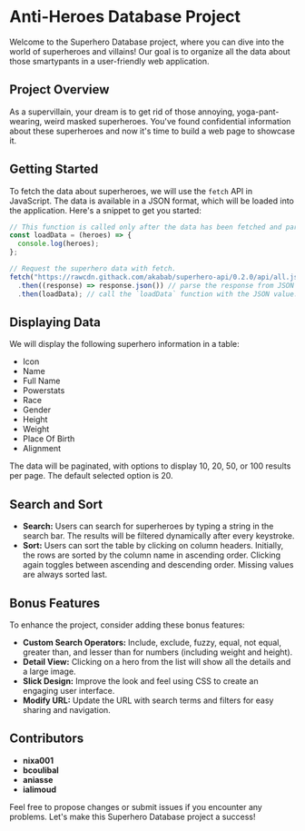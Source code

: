 # Anti-Heroes Database Project

Welcome to the Superhero Database project, where you can dive into the world of superheroes and villains! Our goal is to organize all the data about those smartypants in a user-friendly web application.

## Project Overview

As a supervillain, your dream is to get rid of those annoying, yoga-pant-wearing, weird masked superheroes. You've found confidential information about these superheroes and now it's time to build a web page to showcase it.

## Getting Started

To fetch the data about superheroes, we will use the `fetch` API in JavaScript. The data is available in a JSON format, which will be loaded into the application. Here's a snippet to get you started:

```javascript
// This function is called only after the data has been fetched and parsed.
const loadData = (heroes) => {
  console.log(heroes);
};

// Request the superhero data with fetch.
fetch("https://rawcdn.githack.com/akabab/superhero-api/0.2.0/api/all.json")
  .then((response) => response.json()) // parse the response from JSON
  .then(loadData); // call the `loadData` function with the JSON value.
```

## Displaying Data

We will display the following superhero information in a table:

- Icon
- Name
- Full Name
- Powerstats
- Race
- Gender
- Height
- Weight
- Place Of Birth
- Alignment

The data will be paginated, with options to display 10, 20, 50, or 100 results per page. The default selected option is 20.

## Search and Sort

- **Search:** Users can search for superheroes by typing a string in the search bar. The results will be filtered dynamically after every keystroke.
- **Sort:** Users can sort the table by clicking on column headers. Initially, the rows are sorted by the column name in ascending order. Clicking again toggles between ascending and descending order. Missing values are always sorted last.

## Bonus Features

To enhance the project, consider adding these bonus features:

- **Custom Search Operators:** Include, exclude, fuzzy, equal, not equal, greater than, and lesser than for numbers (including weight and height).
- **Detail View:** Clicking on a hero from the list will show all the details and a large image.
- **Slick Design:** Improve the look and feel using CSS to create an engaging user interface.
- **Modify URL:** Update the URL with search terms and filters for easy sharing and navigation.

## Contributors

- **nixa001**
- **bcoulibal**
- **aniasse**
- **ialimoud**

Feel free to propose changes or submit issues if you encounter any problems. Let's make this Superhero Database project a success!
